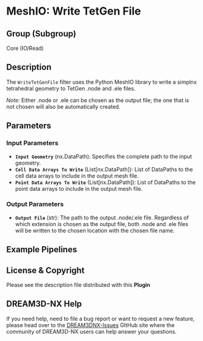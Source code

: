 # MeshIO: Write TetGen File

## Group (Subgroup)
Core (IO/Read)

## Description
The `WriteTetGenFile` filter uses the Python MeshIO library to write a simplnx tetrahedral geometry to TetGen .node and .ele files.

*Note*: Either .node or .ele can be chosen as the output file; the one that is not chosen will also be automatically created.

## Parameters

### Input Parameters
- **`Input Geometry`** (nx.DataPath): Specifies the complete path to the input geometry.
- **`Cell Data Arrays To Write`** (List[nx.DataPath]): List of DataPaths to the cell data arrays to include in the output mesh file.
- **`Point Data Arrays To Write`** (List[nx.DataPath]): List of DataPaths to the point data arrays to include in the output mesh file.

### Output Parameters
- **`Output File`** (str): The path to the output .node/.ele file.  Regardless of which extension is chosen as the output file, both .node and .ele files will be written to the chosen location with the chosen file name.

## Example Pipelines

## License & Copyright

Please see the description file distributed with this **Plugin**

## DREAM3D-NX Help

If you need help, need to file a bug report or want to request a new feature, please head over to the [DREAM3DNX-Issues](https://github.com/BlueQuartzSoftware/DREAM3DNX-Issues) GItHub site where the community of DREAM3D-NX users can help answer your questions.
